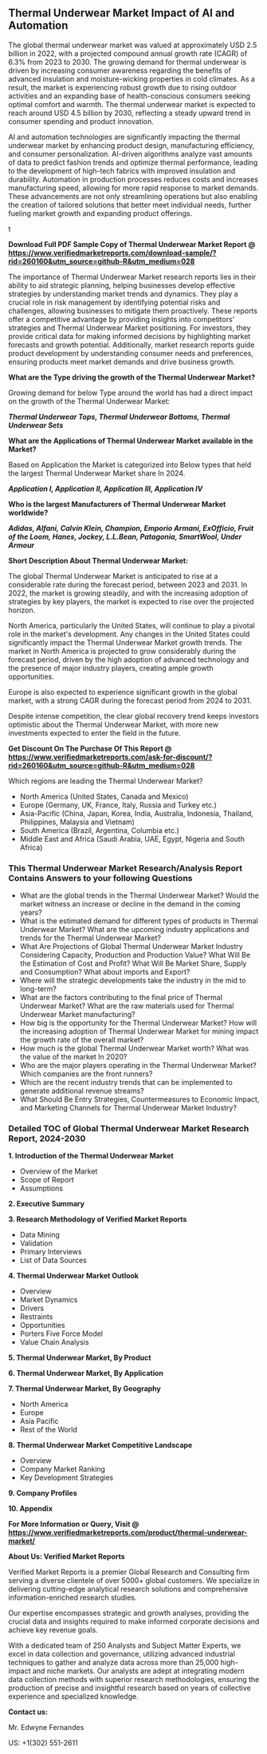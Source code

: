 <h2>Thermal Underwear Market Impact of AI and Automation</h2><p>The global thermal underwear market was valued at approximately USD 2.5 billion in 2022, with a projected compound annual growth rate (CAGR) of 6.3% from 2023 to 2030. The growing demand for thermal underwear is driven by increasing consumer awareness regarding the benefits of advanced insulation and moisture-wicking properties in cold climates. As a result, the market is experiencing robust growth due to rising outdoor activities and an expanding base of health-conscious consumers seeking optimal comfort and warmth. The thermal underwear market is expected to reach around USD 4.5 billion by 2030, reflecting a steady upward trend in consumer spending and product innovation.</p><p>AI and automation technologies are significantly impacting the thermal underwear market by enhancing product design, manufacturing efficiency, and consumer personalization. AI-driven algorithms analyze vast amounts of data to predict fashion trends and optimize thermal performance, leading to the development of high-tech fabrics with improved insulation and durability. Automation in production processes reduces costs and increases manufacturing speed, allowing for more rapid response to market demands. These advancements are not only streamlining operations but also enabling the creation of tailored solutions that better meet individual needs, further fueling market growth and expanding product offerings.</p>t</p><p id="" class=""><strong>Download Full PDF Sample Copy of Thermal Underwear Market Report @ <a href="https://www.verifiedmarketreports.com/download-sample/?rid=260160&utm_source=github-R&utm_medium=028" target="_blank">https://www.verifiedmarketreports.com/download-sample/?rid=260160&utm_source=github-R&utm_medium=028</a></strong></p><p>The importance of&nbsp;Thermal Underwear Market research reports lies in their ability to aid strategic planning, helping businesses develop effective strategies by understanding market trends and dynamics. They play a crucial role in risk management by identifying potential risks and challenges, allowing businesses to mitigate them proactively. These reports offer a competitive advantage by providing insights into competitors' strategies and Thermal Underwear Market positioning. For investors, they provide critical data for making informed decisions by highlighting market forecasts and growth potential. Additionally, market research reports guide product development by understanding consumer needs and preferences, ensuring products meet market demands and drive business growth.</p><p><strong>What are the&nbsp;Type driving the growth of the Thermal Underwear Market?</strong></p><p id="" class="">Growing demand for below Type around the world has had a direct impact on the growth of the Thermal Underwear Market:</p><em><strong>Thermal Underwear Tops, Thermal Underwear Bottoms, Thermal Underwear Sets</strong></em></p><strong>What are the&nbsp;Applications&nbsp;of Thermal Underwear Market available in the Market?</strong></p><p id="" class="">Based on Application the Market is categorized into Below types that held the largest Thermal Underwear Market share In 2024.</p><em><strong>Application I, Application II, Application III, Application IV</strong></em></p><strong>Who is the largest Manufacturers of Thermal Underwear Market worldwide?</strong></p><p><em><strong>Adidas, Alfani, Calvin Klein, Champion, Emporio Armani, ExOfficio, Fruit of the Loom, Hanes, Jockey, L.L.Bean, Patagonia, SmartWool, Under Armour</strong></em></p><p id="" class=""><strong>Short Description About Thermal Underwear Market:</strong></p><p>The global Thermal Underwear Market is anticipated to rise at a considerable rate during the forecast period, between 2023 and 2031. In 2022, the market is growing steadily, and with the increasing adoption of strategies by key players, the market is expected to rise over the projected horizon.</p><p>North America, particularly the United States, will continue to play a pivotal role in the market's development. Any changes in the United States could significantly impact the Thermal Underwear Market growth trends. The market in North America is projected to grow considerably during the forecast period, driven by the high adoption of advanced technology and the presence of major industry players, creating ample growth opportunities.</p><p>Europe is also expected to experience significant growth in the global market, with a strong CAGR during the forecast period from 2024 to 2031.</p><p>Despite intense competition, the clear global recovery trend keeps investors optimistic about the Thermal Underwear Market, with more new investments expected to enter the field in the future.</p><p id="" class=""><strong>Get Discount On The Purchase Of This Report @ <a href="https://www.verifiedmarketreports.com/ask-for-discount/?rid=260160&utm_source=github-R&utm_medium=028" target="_blank">https://www.verifiedmarketreports.com/ask-for-discount/?rid=260160&utm_source=github-R&utm_medium=028</a></strong></p>Which regions are leading the Thermal Underwear Market?</p><ul><li>North America (United States, Canada and Mexico)</li><li>Europe (Germany, UK, France, Italy, Russia and Turkey etc.)</li><li>Asia-Pacific (China, Japan, Korea, India, Australia, Indonesia, Thailand, Philippines, Malaysia and Vietnam)</li><li>South America (Brazil, Argentina, Columbia etc.)</li><li>Middle East and Africa (Saudi Arabia, UAE, Egypt, Nigeria and South Africa)</li></ul><h3 id="" class="">This Thermal Underwear Market Research/Analysis Report Contains Answers to your following Questions</h3><ul><li>What are the global trends in the Thermal Underwear Market? Would the market witness an increase or decline in the demand in the coming years?</li><li>What is the estimated demand for different types of products in Thermal Underwear Market? What are the upcoming industry applications and trends for the Thermal Underwear Market?</li><li>What Are Projections of Global Thermal Underwear Market Industry Considering Capacity, Production and Production Value? What Will Be the Estimation of Cost and Profit? What Will Be Market Share, Supply and Consumption? What about imports and Export?</li><li>Where will the strategic developments take the industry in the mid to long-term?</li><li>What are the factors contributing to the final price of Thermal Underwear Market? What are the raw materials used for Thermal Underwear Market manufacturing?</li><li>How big is the opportunity for the Thermal Underwear Market? How will the increasing adoption of Thermal Underwear Market for mining impact the growth rate of the overall market?</li><li>How much is the global Thermal Underwear Market worth? What was the value of the market In 2020?</li><li>Who are the major players operating in the Thermal Underwear Market? Which companies are the front runners?</li><li>Which are the recent industry trends that can be implemented to generate additional revenue streams?</li><li>What Should Be Entry Strategies, Countermeasures to Economic Impact, and Marketing Channels for Thermal Underwear Market Industry?</li></ul><h3 id="" class="">Detailed TOC of Global Thermal Underwear Market Research Report, 2024-2030</h3><p id="" class=""><strong>1. Introduction of the Thermal Underwear Market</strong></p><ul><li>Overview of the Market</li><li>Scope of Report</li><li>Assumptions</li></ul><p id="" class=""><strong>2. Executive Summary</strong></p><p id="" class=""><strong>3. Research Methodology of Verified Market Reports</strong></p><ul><li>Data Mining</li><li>Validation</li><li>Primary Interviews</li><li>List of Data Sources</li></ul><p id="" class=""><strong>4. Thermal Underwear Market Outlook</strong></p><ul><li>Overview</li><li>Market Dynamics</li><li>Drivers</li><li>Restraints</li><li>Opportunities</li><li>Porters Five Force Model</li><li>Value Chain Analysis</li></ul><p id="" class=""><strong>5. Thermal Underwear Market, By Product</strong></p><p id="" class=""><strong>6. Thermal Underwear Market, By Application</strong></p><p id="" class=""><strong>7. Thermal Underwear Market, By Geography</strong></p><ul><li>North America</li><li>Europe</li><li>Asia Pacific</li><li>Rest of the World</li></ul><p id="" class=""><strong>8. Thermal Underwear Market Competitive Landscape</strong></p><ul><li>Overview</li><li>Company Market Ranking</li><li>Key Development Strategies</li></ul><p id="" class=""><strong>9. Company Profiles</strong></p><p id="" class=""><strong>10. Appendix</strong></p><p id="" class=""><strong>For More Information or Query, Visit @ <a href="https://www.verifiedmarketreports.com/product/thermal-underwear-market/" target="_blank">https://www.verifiedmarketreports.com/product/thermal-underwear-market/</a></strong></p><p id="" class=""><strong>About Us: Verified Market Reports</strong></p><p id="" class="">Verified Market Reports is a premier Global Research and Consulting firm serving a diverse clientele of over 5000+ global customers. We specialize in delivering cutting-edge analytical research solutions and comprehensive information-enriched research studies.</p><p id="" class="">Our expertise encompasses strategic and growth analyses, providing the crucial data and insights required to make informed corporate decisions and achieve key revenue goals.</p><p id="" class="">With a dedicated team of 250 Analysts and Subject Matter Experts, we excel in data collection and governance, utilizing advanced industrial techniques to gather and analyze data across more than 25,000 high-impact and niche markets. Our analysts are adept at integrating modern data collection methods with superior research methodologies, ensuring the production of precise and insightful research based on years of collective experience and specialized knowledge.</p><p id="" class=""><strong>Contact us:</strong></p><p id="" class="">Mr. Edwyne Fernandes</p><p id="" class="">US: +1(302) 551-2611</p>